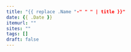 ```yaml
---
title: "{{ replace .Name "-" " " | title }}"
date: {{ .Date }}
itemurl: ""
sites: ""
tags: []
draft: false
---
```

